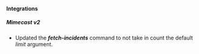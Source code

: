 
#### Integrations

##### Mimecast v2

- Updated the ***fetch-incidents*** command to not take in count the default *limit* argument.

